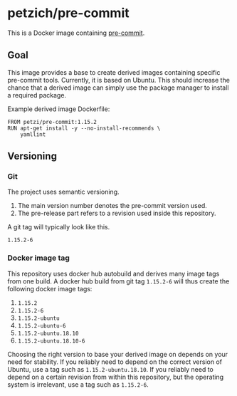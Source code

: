 # petzich/pre-commit

This is a Docker image containing [pre-commit].

## Goal

This image provides a base to create derived images containing specific pre-commit tools. Currently, it is based on Ubuntu. This should increase the chance that a derived image can simply use the package manager to install a required package.

Example derived image Dockerfile:

```
FROM petzi/pre-commit:1.15.2
RUN apt-get install -y --no-install-recommends \
    yamllint
```

## Versioning

### Git

The project uses semantic versioning.

1. The main version number denotes the pre-commit version used.
1. The pre-release part refers to a revision used inside this repository.

A git tag will typically look like this.

```
1.15.2-6
```

### Docker image tag

This repository uses docker hub autobuild and derives many image tags from one build. A docker hub build from git tag `1.15.2-6` will thus create the following docker image tags:

1. `1.15.2`
1. `1.15.2-6`
1. `1.15.2-ubuntu`
1. `1.15.2-ubuntu-6`
1. `1.15.2-ubuntu.18.10`
1. `1.15.2-ubuntu.18.10-6`

Choosing the right version to base your derived image on depends on your need for stability. If you reliably need to depend on the correct version of Ubuntu, use a tag such as `1.15.2-ubuntu.18.10`. If you reliably need to depend on a certain revision from within this repository, but the operating system is irrelevant, use a tag such as `1.15.2-6`.

[pre-commit]: https://pre-commit.com
